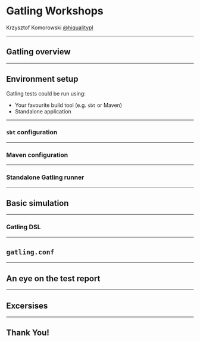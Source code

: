 Gatling Workshops
=================

Krzysztof Komorowski [@hiqualitypl](https://www.twitter.com/HiQualityPL)

---

## Gatling overview

---

## Environment setup

Gatling tests could be run using:

* Your favourite build tool (e.g. `sbt` or Maven)
* Standalone application

---

### `sbt` configuration

---

### Maven configuration

---

### Standalone Gatling runner

---

## Basic simulation

---

### Gatling DSL

---

## `gatling.conf`

---

## An eye on the test report

---

## Excersises

---

## Thank You!